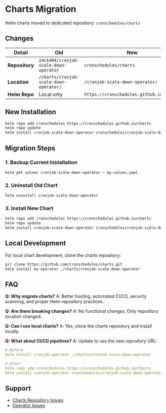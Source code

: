 # Charts Migration

Helm charts moved to dedicated repository: `cronschedules/charts`

## Changes

| Detail | Old | New |
|--------|-----|-----|
| **Repository** | `z4ck404/cronjob-scale-down-operator` | `cronschedules/charts` |
| **Location** | `/charts/cronjob-scale-down-operator/` | `/cronjob-scale-down-operator/` |
| **Helm Repo** | Local only | `https://cronschedules.github.io/charts` |

## New Installation

```bash
helm repo add cronschedules https://cronschedules.github.io/charts
helm repo update
helm install cronjob-scale-down-operator cronschedules/cronjob-scale-down-operator
```

## Migration Steps

### 1. Backup Current Installation

```bash
helm get values cronjob-scale-down-operator > my-values.yaml
```

### 2. Uninstall Old Chart

```bash
helm uninstall cronjob-scale-down-operator
```

### 3. Install New Chart

```bash
helm repo add cronschedules https://cronschedules.github.io/charts
helm repo update
helm install cronjob-scale-down-operator cronschedules/cronjob-scale-down-operator -f my-values.yaml
```

## Local Development

For local chart development, clone the charts repository:

```bash
git clone https://github.com/cronschedules/charts.git
helm install my-operator ./charts/cronjob-scale-down-operator
```

## FAQ

**Q: Why migrate charts?**
A: Better hosting, automated CI/CD, security scanning, and proper Helm repository practices.

**Q: Are there breaking changes?**
A: No functional changes. Only repository location changed.

**Q: Can I use local charts?**
A: Yes, clone the charts repository and install locally.

**Q: What about CI/CD pipelines?**
A: Update to use the new repository URL:

```yaml
# Before
helm install cronjob-operator ./charts/cronjob-scale-down-operator

# After  
helm repo add cronschedules https://cronschedules.github.io/charts
helm install cronjob-operator cronschedules/cronjob-scale-down-operator
```

## Support

- [Charts Repository Issues](https://github.com/cronschedules/charts/issues)
- [Operator Issues](https://github.com/z4ck404/cronjob-scale-down-operator/issues)
